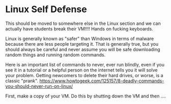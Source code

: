 # Linux Self Defense
This should be moved to somewhere else in the Linux section and we can actually have students break their VM!!!! Hands on fucking keyboards.


Linux is generally known as "safer" than Windows in terms of malware because there are less people targeting it. That is generally true, but you should always be careful and never assume you will be safe downloading random things and running random commands.

Here is an important list of commands to never, ever run blindly, even if you see it in a tutorial or a helpful person on the internet tells you it will solve your problem. Getting newcomers to delete their hard drives, or worse, is a classic "prank". <https://www.howtogeek.com/125157/8-deadly-commands-you-should-never-run-on-linux/>

First, make a copy of your VM. Do this by shutting down the VM and then ....
